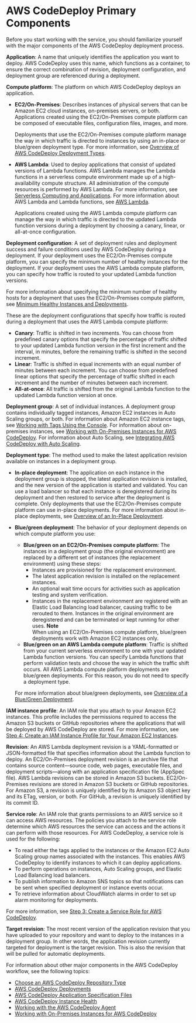 # AWS CodeDeploy Primary Components<a name="primary-components"></a>

Before you start working with the service, you should familiarize yourself with the major components of the AWS CodeDeploy deployment process\. 

**Application**: A name that uniquely identifies the application you want to deploy\. AWS CodeDeploy uses this name, which functions as a container, to ensure the correct combination of revision, deployment configuration, and deployment group are referenced during a deployment\.

**Compute platform**: The platform on which AWS CodeDeploy deploys an application\.
+ **EC2/On\-Premises**: Describes instances of physical servers that can be Amazon EC2 cloud instances, on\-premises servers, or both\. Applications created using the EC2/On\-Premises compute platform can be composed of executable files, configuration files, images, and more\.

  Deployments that use the EC2/On\-Premises compute platform manage the way in which traffic is directed to instances by using an in\-place or blue/green deployment type\. For more information, see [Overview of AWS CodeDeploy Deployment Types](welcome.md#welcome-deployment-overview)\.
+ **AWS Lambda**: Used to deploy applications that consist of updated versions of Lambda functions\. AWS Lambda manages the Lambda functions in a serverless compute environment made up of a high\-availability compute structure\. All administration of the compute resources is performed by AWS Lambda\. For more information, see [Serverless Computing and Applications](https://aws.amazon.com/serverless/)\. For more information about AWS Lambda and Lambda functions, see [AWS Lambda](https://aws.amazon.com/lambda/)\.

  Applications created using the AWS Lambda compute platform can manage the way in which traffic is directed to the updated Lambda function versions during a deployment by choosing a canary, linear, or all\-at\-once configuration\. 

**Deployment configuration**: A set of deployment rules and deployment success and failure conditions used by AWS CodeDeploy during a deployment\. If your deployment uses the EC2/On\-Premises compute platform, you can specify the minimum number of healthy instances for the deployment\. If your deployment uses the AWS Lambda compute platform, you can specify how traffic is routed to your updated Lambda function versions\.

For more information about specifying the minimum number of healthy hosts for a deployment that uses the EC2/On\-Premises compute platform, see [Minimum Healthy Instances and Deployments](instances-health.md#minimum-healthy-hosts)\.

These are the deployment configurations that specify how traffic is routed during a deployment that uses the AWS Lambda compute platform:
+ **Canary**: Traffic is shifted in two increments\. You can choose from predefined canary options that specify the percentage of traffic shifted to your updated Lambda function version in the first increment and the interval, in minutes, before the remaining traffic is shifted in the second increment\. 
+ **Linear**: Traffic is shifted in equal increments with an equal number of minutes between each increment\. You can choose from predefined linear options that specify the percentage of traffic shifted in each increment and the number of minutes between each increment\.
+ **All\-at\-once**: All traffic is shifted from the original Lambda function to the updated Lambda function version at once\.

**Deployment group**: A set of individual instances\. A deployment group contains individually tagged instances, Amazon EC2 instances in Auto Scaling groups, or both\. For information about Amazon EC2 instance tags, see [Working with Tags Using the Console](https://docs.aws.amazon.com//AWSEC2/latest/UserGuide/Using_Tags.html#Using_Tags_Console)\. For information about on\-premises instances, see [Working with On\-Premises Instances for AWS CodeDeploy](instances-on-premises.md)\. For information about Auto Scaling, see [Integrating AWS CodeDeploy with Auto Scaling](integrations-aws-auto-scaling.md)\.

**Deployment type**: The method used to make the latest application revision available on instances in a deployment group\.
+ **In\-place deployment**: The application on each instance in the deployment group is stopped, the latest application revision is installed, and the new version of the application is started and validated\. You can use a load balancer so that each instance is deregistered during its deployment and then restored to service after the deployment is complete\. Only deployments that use the EC2/On\-Premises compute platform can use in\-place deployments\. For more information about in\-place deployments, see [Overview of an In\-Place Deployment](welcome.md#welcome-deployment-overview-in-place)\.
+ **Blue/green deployment**: The behavior of your deployment depends on which compute platform you use:
  + **Blue/green on an EC2/On\-Premises compute platform**: The instances in a deployment group \(the original environment\) are replaced by a different set of instances \(the replacement environment\) using these steps:
    + Instances are provisioned for the replacement environment\.
    + The latest application revision is installed on the replacement instances\.
    + An optional wait time occurs for activities such as application testing and system verification\.
    + Instances in the replacement environment are registered with an Elastic Load Balancing load balancer, causing traffic to be rerouted to them\. Instances in the original environment are deregistered and can be terminated or kept running for other uses\.
**Note**  
When using an EC2/On\-Premises compute platform, blue/green deployments work with Amazon EC2 instances only\.
  + **Blue/green on an AWS Lambda compute platform**: Traffic is shifted from your current serverless environment to one with your updated Lambda function versions\. You can specify Lambda functions that perform validation tests and choose the way in which the traffic shift occurs\. All AWS Lambda compute platform deployments are blue/green deployments\. For this reason, you do not need to specify a deployment type\. 

  For more information about blue/green deployments, see [Overview of a Blue/Green Deployment](welcome.md#welcome-deployment-overview-blue-green)\.

**IAM instance profile**: An IAM role that you attach to your Amazon EC2 instances\. This profile includes the permissions required to access the Amazon S3 buckets or GitHub repositories where the applications that will be deployed by AWS CodeDeploy are stored\. For more information, see [Step 4: Create an IAM Instance Profile for Your Amazon EC2 Instances](getting-started-create-iam-instance-profile.md)\.

**Revision**: An AWS Lambda deployment revision is a YAML\-formatted or JSON\-formatted file that specifies information about the Lambda function to deploy\. An EC2/On\-Premises deployment revision is an archive file that contains source content—source code, web pages, executable files, and deployment scripts—along with an application specification file \(AppSpec file\)\. AWS Lambda revisions can be stored in Amazon S3 buckets\. EC2/On\-Premises revisions are stored in Amazon S3 buckets or GitHub repositories\. For Amazon S3, a revision is uniquely identified by its Amazon S3 object key and its ETag, version, or both\. For GitHub, a revision is uniquely identified by its commit ID\.

**Service role**: An IAM role that grants permissions to an AWS service so it can access AWS resources\. The policies you attach to the service role determine which AWS resources the service can access and the actions it can perform with those resources\. For AWS CodeDeploy, a service role is used for the following:
+ To read either the tags applied to the instances or the Amazon EC2 Auto Scaling group names associated with the instances\. This enables AWS CodeDeploy to identify instances to which it can deploy applications\.
+ To perform operations on instances, Auto Scaling groups, and Elastic Load Balancing load balancers\.
+ To publish information to Amazon SNS topics so that notifications can be sent when specified deployment or instance events occur\.
+ To retrieve information about CloudWatch alarms in order to set up alarm monitoring for deployments\.

For more information, see [Step 3: Create a Service Role for AWS CodeDeploy](getting-started-create-service-role.md)\.

**Target revision**: The most recent version of the application revision that you have uploaded to your repository and want to deploy to the instances in a deployment group\. In other words, the application revision currently targeted for deployment is the target revision\. This is also the revision that will be pulled for automatic deployments\.

For information about other major components in the AWS CodeDeploy workflow, see the following topics:
+ [Choose an AWS CodeDeploy Repository Type](application-revisions-repository-type.md)
+  [AWS CodeDeploy Deployments](deployment-steps.md)
+  [AWS CodeDeploy Application Specification Files](application-specification-files.md)
+  [AWS CodeDeploy Instance Health](instances-health.md)
+  [Working with the AWS CodeDeploy Agent](codedeploy-agent.md)
+  [Working with On\-Premises Instances for AWS CodeDeploy](instances-on-premises.md)